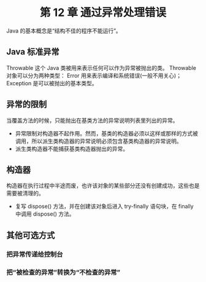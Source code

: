 # <center> 第 12 章 通过异常处理错误 </center>
Java 的基本概念是“结构不佳的程序不能运行”。<br>

## Java 标准异常
Throwable 这个 Java 类被用来表示任何可以作为异常被抛出的类。 Throwable 对象可以分为两种类型： Error 用来表示编译和系统错误(一般不用关心)；Exception 是可以被抛出的基本类型。

## 异常的限制
当覆盖方法的时候，只能抛出在基类方法的异常说明列表里列出的异常。
- 异常限制对构造器不起作用。然而，基类的构造器必须以这样或那样的方式被调用，所以派生类构造器的异常说明必须包含基类构造器的异常说明。
- 派生类构造器不能捕获基类构造器抛出的异常。

## 构造器
构造器在执行过程中半途而废，也许该对象的某些部分还没有创建成功，这些也是需要被清理的。
- 复写 dispose() 方法，并在创建该对象后进入 try-finally 语句块，在 finally 中调用 dispose() 方法。

## 其他可选方式
### 把异常传递给控制台

### 把“被检查的异常”转换为“不检查的异常”